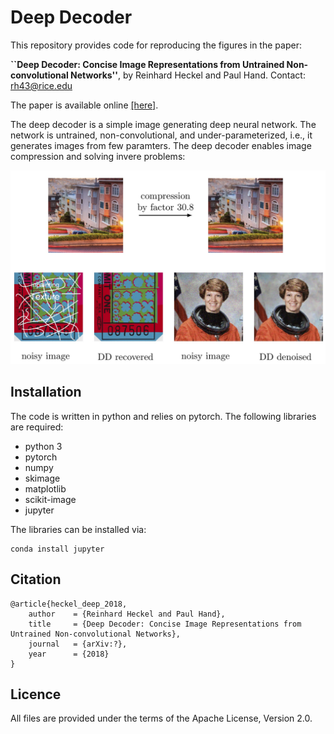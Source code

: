 # Deep Decoder

This repository provides code for reproducing the figures in the  paper:

**``Deep Decoder: Concise Image Representations from Untrained Non-convolutional Networks''**, by Reinhard Heckel and Paul Hand. Contact: rh43@rice.edu

The paper is available online [[here]](http://www.reinhardheckel.com/papers/deep_decoder.pdf).

The deep decoder is a simple image generating deep neural network. The network is untrained, non-convolutional, and under-parameterized, i.e., it generates images from few paramters. The deep decoder enables image compression and solving invere problems:

![](test_data/dd_illustration.jpg)


## Installation

The code is written in python and relies on pytorch. The following libraries are required: 
- python 3
- pytorch
- numpy
- skimage
- matplotlib
- scikit-image
- jupyter

The libraries can be installed via:
```
conda install jupyter
```


## Citation
```
@article{heckel_deep_2018,
    author    = {Reinhard Heckel and Paul Hand},
    title     = {Deep Decoder: Concise Image Representations from Untrained Non-convolutional Networks},
    journal   = {arXiv:?},
    year      = {2018}
}
```

## Licence

All files are provided under the terms of the Apache License, Version 2.0.
